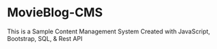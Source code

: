 # MovieBlog-CMS
This is a Sample Content Management System Created with JavaScript, Bootstrap, SQL, &amp; Rest API
